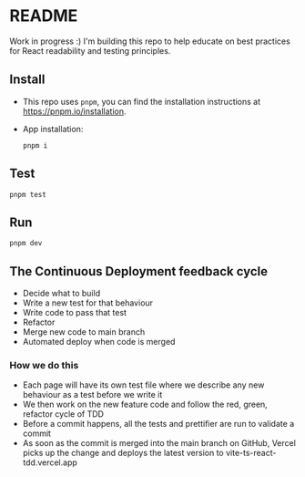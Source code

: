 # README

Work in progress :) I'm building this repo to help educate on best practices for React readability and testing principles.

## Install

-   This repo uses `pnpm`, you can find the installation instructions at https://pnpm.io/installation.

-   App installation:
    ```
    pnpm i
    ```

## Test

```
pnpm test
```

## Run

```
pnpm dev
```

## The Continuous Deployment feedback cycle

-   Decide what to build
-   Write a new test for that behaviour
-   Write code to pass that test
-   Refactor
-   Merge new code to main branch
-   Automated deploy when code is merged

### How we do this

-   Each page will have its own test file where we describe any new behaviour as a test before we write it
-   We then work on the new feature code and follow the red, green, refactor cycle of TDD
-   Before a commit happens, all the tests and prettifier are run to validate a commit
-   As soon as the commit is merged into the main branch on GitHub, Vercel picks up the change and deploys the latest version to vite-ts-react-tdd.vercel.app
